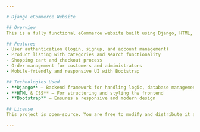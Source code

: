 ```yaml
---

# Django eCommerce Website  

## Overview  
This is a fully functional eCommerce website built using Django, HTML, CSS, and Bootstrap. The platform allows users to browse products, add them to the cart, and complete purchases seamlessly. It features a user-friendly interface with responsive design elements for an optimal shopping experience.  

## Features  
- User authentication (login, signup, and account management)  
- Product listing with categories and search functionality  
- Shopping cart and checkout process  
- Order management for customers and administrators  
- Mobile-friendly and responsive UI with Bootstrap  

## Technologies Used  
- **Django** – Backend framework for handling logic, database management, and authentication  
- **HTML & CSS** – For structuring and styling the frontend  
- **Bootstrap** – Ensures a responsive and modern design  

## License  
This project is open-source. You are free to modify and distribute it as needed.  

---
```

